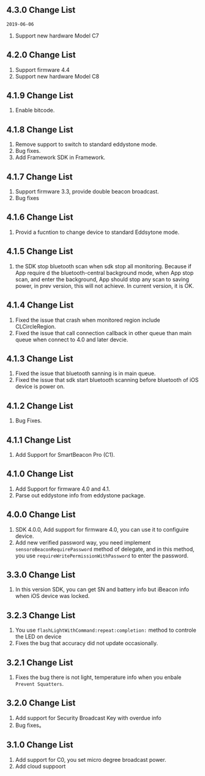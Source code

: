 ## 4.3.0 Change List
`2019-06-06`

1. Support new hardware Model C7

## 4.2.0 Change List

1. Support firmware 4.4
2. Support new hardware Model C8

## 4.1.9 Change List

1. Enable bitcode.

## 4.1.8 Change List

1. Remove support to switch to standard eddystone mode.
2. Bug fixes.
3. Add Framework SDK in Framework.

## 4.1.7 Change List

1. Support firmware 3.3, provide double beacon broadcast.
2. Bug fixes

## 4.1.6 Change List

1. Provid a fucntion to change device to standard Eddsytone mode.

## 4.1.5 Change List

1. the SDK stop bluetooth scan when sdk stop all monitoring. Because if App require d the bluetooth-central background mode, when App stop scan, and enter the background, App should stop any scan to saving power, in prev version, this will not achieve. In current version, it is OK.

## 4.1.4 Change List

1. Fixed the issue that crash when monitored region include CLCircleRegion.
2. Fixed the issue that call connection callback in other queue than main queue when connect to 4.0 and later devcie.

## 4.1.3 Change List

1. Fixed the issue that bluetooth sanning is in main queue.
2. Fixed the issue that sdk start bluetooth scanning before bluetooth of iOS device is power on.

## 4.1.2 Change List

1. Bug Fixes.

## 4.1.1 Change List

1. Add Support for SmartBeacon Pro (C1).

## 4.1.0 Change List

1. Add Support for firmware 4.0 and 4.1.
2. Parse out eddystone info from eddystone package.

## 4.0.0 Change List

1. SDK 4.0.0, Add support for firmware 4.0, you can use it to configuire device.
2. Add new verified password way,  you need implement `sensoroBeaconRequirePassword` method of delegate, and in this method, you use `requireWritePermissionWithPassword` to enter the password.
 

## 3.3.0 Change List

1. In this version SDK, you can get SN and battery info but iBeacon info when iOS device was locked.

## 3.2.3 Change List

1. You use `flashLightWithCommand:repeat:completion:` method to controle the LED on device
2. Fixes the bug that accuracy did not update occasionally.

## 3.2.1 Change List

1. Fixes the bug there is not light, temperature info when you enbale `Prevent Squatters`.

## 3.2.0 Change List

1. Add support for Security Broadcast Key with overdue info
2. Bug fixes。

## 3.1.0 Change List

1. Add support for C0, you set micro degree broadcast power.
2. Add cloud suppoort
